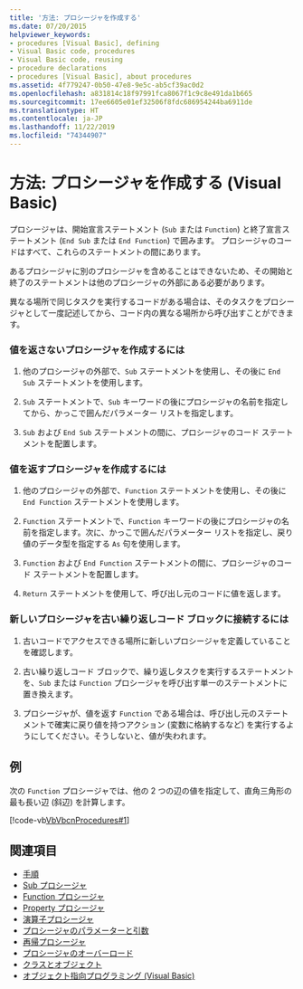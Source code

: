 ```yaml
---
title: '方法: プロシージャを作成する'
ms.date: 07/20/2015
helpviewer_keywords:
- procedures [Visual Basic], defining
- Visual Basic code, procedures
- Visual Basic code, reusing
- procedure declarations
- procedures [Visual Basic], about procedures
ms.assetid: 4f779247-0b50-47e8-9e5c-ab5cf39ac0d2
ms.openlocfilehash: a831814c18f97991fca8067f1c9c8e491da1b665
ms.sourcegitcommit: 17ee6605e01ef32506f8fdc686954244ba6911de
ms.translationtype: HT
ms.contentlocale: ja-JP
ms.lasthandoff: 11/22/2019
ms.locfileid: "74344907"
---
```

# <a name="how-to-create-a-procedure-visual-basic"></a>方法: プロシージャを作成する (Visual Basic)

プロシージャは、開始宣言ステートメント (`Sub` または `Function`) と終了宣言ステートメント (`End Sub` または `End Function`) で囲みます。 プロシージャのコードはすべて、これらのステートメントの間にあります。

 あるプロシージャに別のプロシージャを含めることはできないため、その開始と終了のステートメントは他のプロシージャの外部にある必要があります。

 異なる場所で同じタスクを実行するコードがある場合は、そのタスクをプロシージャとして一度記述してから、コード内の異なる場所から呼び出すことができます。

### <a name="to-create-a-procedure-that-does-not-return-a-value"></a>値を返さないプロシージャを作成するには

1. 他のプロシージャの外部で、`Sub` ステートメントを使用し、その後に `End Sub` ステートメントを使用します。

2. `Sub` ステートメントで、`Sub` キーワードの後にプロシージャの名前を指定してから、かっこで囲んだパラメーター リストを指定します。

3. `Sub` および `End Sub` ステートメントの間に、プロシージャのコード ステートメントを配置します。

### <a name="to-create-a-procedure-that-returns-a-value"></a>値を返すプロシージャを作成するには

1. 他のプロシージャの外部で、`Function` ステートメントを使用し、その後に `End Function` ステートメントを使用します。

2. `Function` ステートメントで、`Function` キーワードの後にプロシージャの名前を指定します。次に、かっこで囲んだパラメーター リストを指定し、戻り値のデータ型を指定する `As` 句を使用します。

3. `Function` および `End Function` ステートメントの間に、プロシージャのコード ステートメントを配置します。

4. `Return` ステートメントを使用して、呼び出し元のコードに値を返します。

### <a name="to-connect-your-new-procedure-with-the-old-repetitive-blocks-of-code"></a>新しいプロシージャを古い繰り返しコード ブロックに接続するには

1. 古いコードでアクセスできる場所に新しいプロシージャを定義していることを確認します。

2. 古い繰り返しコード ブロックで、繰り返しタスクを実行するステートメントを、`Sub` または `Function` プロシージャを呼び出す単一のステートメントに置き換えます。

3. プロシージャが、値を返す `Function` である場合は、呼び出し元のステートメントで確実に戻り値を持つアクション (変数に格納するなど) を実行するようにしてください。そうしないと、値が失われます。

## <a name="example"></a>例

 次の `Function` プロシージャでは、他の 2 つの辺の値を指定して、直角三角形の最も長い辺 (斜辺) を計算します。

 [!code-vb[VbVbcnProcedures#1](~/samples/snippets/visualbasic/VS_Snippets_VBCSharp/VbVbcnProcedures/VB/Class1.vb#1)]

## <a name="see-also"></a>関連項目

- [手順](index.md)
- [Sub プロシージャ](sub-procedures.md)
- [Function プロシージャ](function-procedures.md)
- [Property プロシージャ](property-procedures.md)
- [演算子プロシージャ](operator-procedures.md)
- [プロシージャのパラメーターと引数](procedure-parameters-and-arguments.md)
- [再帰プロシージャ](recursive-procedures.md)
- [プロシージャのオーバーロード](procedure-overloading.md)
- [クラスとオブジェクト](../objects-and-classes/index.md)
- [オブジェクト指向プログラミング (Visual Basic)](../../concepts/object-oriented-programming.md)
